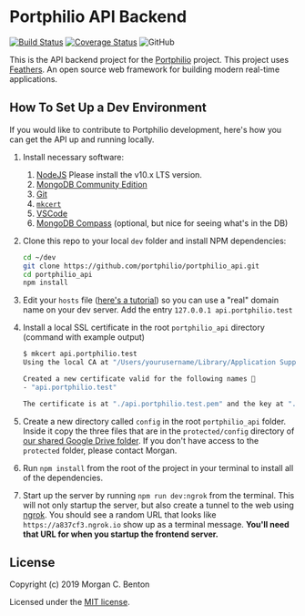 # Portphilio API Backend

[![Build Status](https://travis-ci.org/portphilio/portphilio_api.svg?branch=master)](https://travis-ci.org/portphilio/portphilio_api)
[![Coverage Status](https://coveralls.io/repos/github/portphilio/portphilio_api/badge.svg?branch=master)](https://coveralls.io/github/portphilio/portphilio_api?branch=master)
![GitHub](https://img.shields.io/github/license/portphilio/portphilio_api)

This is the API backend project for the [Portphilio](https://portphil.io) project. This project uses [Feathers](http://feathersjs.com). An open source web framework for building modern real-time applications.

## How To Set Up a Dev Environment

If you would like to contribute to Portphilio development, here's how you can get the API up and running locally.

1. Install necessary software:
    1. [NodeJS](https://nodejs.org/) Please install the v10.x LTS version.
    2. [MongoDB Community Edition](https://docs.mongodb.com/manual/administration/install-community/)
    3. [Git](https://git-scm.com/)
    4. [`mkcert`](https://github.com/FiloSottile/mkcert)
    5. [VSCode](https://code.visualstudio.com/)
    6. [MongoDB Compass](https://www.mongodb.com/products/compass) (optional, but nice for seeing what's in the DB)
2. Clone this repo to your local `dev` folder and install NPM dependencies:

    ```sh
    cd ~/dev
    git clone https://github.com/portphilio/portphilio_api.git
    cd portphilio_api
    npm install
    ```

3. Edit your `hosts` file ([here's a tutorial](https://www.howtogeek.com/howto/27350/beginner-geek-how-to-edit-your-hosts-file/)) so you can use a "real" domain name on your dev server. Add the entry `127.0.0.1 api.portphilio.test`
4. Install a local SSL certificate in the root `portphilio_api` directory (command with example output)

    ```sh
    $ mkcert api.portphilio.test
    Using the local CA at "/Users/yourusername/Library/Application Support/mkcert" ✨

    Created a new certificate valid for the following names 📜
    - "api.portphilio.test"

    The certificate is at "./api.portphilio.test.pem" and the key at "./api.portphilio.test-key.pem" ✅
    ```

5. Create a new directory called `config` in the root `portphilio_api` folder. Inside it copy the three files that are in the `protected/config` directory of [our shared Google Drive folder](https://drive.google.com/open?id=1MIBtHlkTsv0v1Wsjl4I66Euu8nhBhUkB). If you don't have access to the `protected` folder, please contact Morgan.
6. Run `npm install` from the root of the project in your terminal to install all of the dependencies.
7. Start up the server by running `npm run dev:ngrok` from the terminal. This will not only startup the server, but also create a tunnel to the web using [ngrok](https://ngrok.com). You should see a random URL that looks like `https://a837cf3.ngrok.io` show up as a terminal message. **You'll need that URL for when you startup the frontend server.**

## License

Copyright (c) 2019 Morgan C. Benton

Licensed under the [MIT license](LICENSE).
